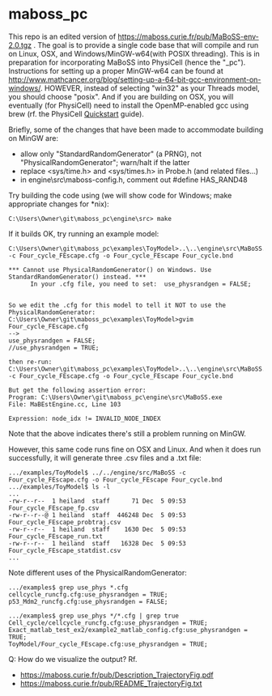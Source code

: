 # maboss_pc

This repo is an edited version of https://maboss.curie.fr/pub/MaBoSS-env-2.0.tgz . The goal is to provide a single code base that will compile and run on Linux, OSX, and Windows/MinGW-w64(with POSIX threading). This is in preparation for incorporating MaBoSS into PhysiCell (hence the "_pc"). Instructions for setting up a proper MinGW-w64 can be found at http://www.mathcancer.org/blog/setting-up-a-64-bit-gcc-environment-on-windows/. HOWEVER, instead of selecting "win32" as your Threads model, you should choose "posix". And if you are building on OSX, you will eventually (for PhysiCell) need to install the OpenMP-enabled gcc using brew (rf. the PhysiCell [Quickstart](https://github.com/MathCancer/PhysiCell/blob/master/Quickstart.pdf) guide).

Briefly, some of the changes that have been made to accommodate building on MinGW are:

* allow only "StandardRandomGenerator" (a PRNG), not "PhysicalRandomGenerator"; warn/halt if the latter
* replace <sys/time.h> and <sys/times.h> in Probe.h (and related files...)
* in engine\src\maboss-config.h, comment out #define HAS_RAND48

Try building the code using (we will show code for Windows; make appropriate changes for *nix):
```
C:\Users\Owner\git\maboss_pc\engine\src> make
```

If it builds OK, try running an example model:
```
C:\Users\Owner\git\maboss_pc\examples\ToyModel>..\..\engine\src\MaBoSS.exe  -c Four_cycle_FEscape.cfg -o Four_cycle_FEscape Four_cycle.bnd

*** Cannot use PhysicalRandomGenerator() on Windows. Use StandardRandomGenerator() instead. ***
      In your .cfg file, you need to set:  use_physrandgen = FALSE;


So we edit the .cfg for this model to tell it NOT to use the PhysicalRandomGenerator:
C:\Users\Owner\git\maboss_pc\examples\ToyModel>gvim Four_cycle_FEscape.cfg
--> 
use_physrandgen = FALSE;
//use_physrandgen = TRUE;

then re-run:
C:\Users\Owner\git\maboss_pc\examples\ToyModel>..\..\engine\src\MaBoSS.exe  -c Four_cycle_FEscape.cfg -o Four_cycle_FEscape Four_cycle.bnd

But get the following assertion error:
Program: C:\Users\Owner\git\maboss_pc\engine\src\MaBoSS.exe
File: MaBEstEngine.cc, Line 103

Expression: node_idx != INVALID_NODE_INDEX
```
Note that the above indicates there's still a problem running on MinGW.

However, this same code runs fine on OSX and Linux. And when it does run successfully, it will generate three .csv files and a .txt file:
```
.../examples/ToyModel$ ../../engine/src/MaBoSS -c Four_cycle_FEscape.cfg -o Four_cycle_FEscape Four_cycle.bnd
.../examples/ToyModel$ ls -l
...
-rw-r--r--  1 heiland  staff      71 Dec  5 09:53 Four_cycle_FEscape_fp.csv
-rw-r--r--@ 1 heiland  staff  446248 Dec  5 09:53 Four_cycle_FEscape_probtraj.csv
-rw-r--r--  1 heiland  staff    1630 Dec  5 09:53 Four_cycle_FEscape_run.txt
-rw-r--r--  1 heiland  staff   16328 Dec  5 09:53 Four_cycle_FEscape_statdist.csv
...
```

Note different uses of the PhysicalRandomGenerator:
```
.../examples$ grep use_phys *.cfg
cellcycle_runcfg.cfg:use_physrandgen = TRUE;
p53_Mdm2_runcfg.cfg:use_physrandgen = FALSE;
 
.../examples$ grep use_phys */*.cfg | grep true
Cell_cycle/cellcycle_runcfg.cfg:use_physrandgen = TRUE;
Exact_matlab_test_ex2/example2_matlab_config.cfg:use_physrandgen = TRUE;
ToyModel/Four_cycle_FEscape.cfg:use_physrandgen = TRUE;
```

Q: How do we visualize the output? Rf. 
* https://maboss.curie.fr/pub/Description_TrajectoryFig.pdf
* https://maboss.curie.fr/pub/README_TrajectoryFig.txt
